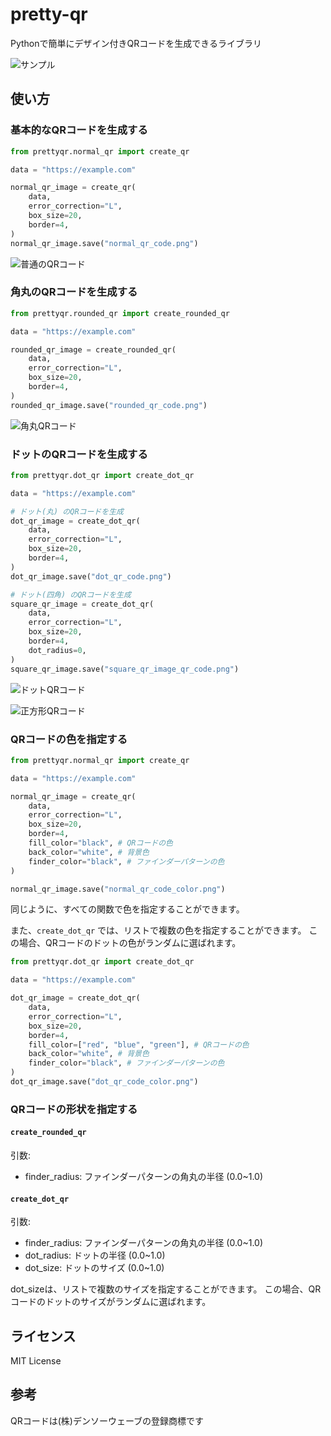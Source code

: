 # pretty-qr

Pythonで簡単にデザイン付きQRコードを生成できるライブラリ

![サンプル](./examples/examples.png)

## 使い方

### 基本的なQRコードを生成する
```python
from prettyqr.normal_qr import create_qr

data = "https://example.com"

normal_qr_image = create_qr(
    data,
    error_correction="L",
    box_size=20,
    border=4,
)
normal_qr_image.save("normal_qr_code.png")
```

![普通のQRコード](./examples/normal_qr_code.png)

### 角丸のQRコードを生成する
```python
from prettyqr.rounded_qr import create_rounded_qr

data = "https://example.com"

rounded_qr_image = create_rounded_qr(
    data,
    error_correction="L",
    box_size=20,
    border=4,
)
rounded_qr_image.save("rounded_qr_code.png")
```
![角丸QRコード](./examples/rounded_qr_code.png)

### ドットのQRコードを生成する
```python
from prettyqr.dot_qr import create_dot_qr

data = "https://example.com"

# ドット(丸) のQRコードを生成
dot_qr_image = create_dot_qr(
    data,
    error_correction="L",
    box_size=20,
    border=4,
)
dot_qr_image.save("dot_qr_code.png")

# ドット(四角) のQRコードを生成
square_qr_image = create_dot_qr(
    data,
    error_correction="L",
    box_size=20,
    border=4,
    dot_radius=0,
)
square_qr_image.save("square_qr_image_qr_code.png")
```
![ドットQRコード](./examples/dot_qr_code.png)

![正方形QRコード](./examples/square_qr_code.png)


### QRコードの色を指定する

```python
from prettyqr.normal_qr import create_qr

data = "https://example.com"

normal_qr_image = create_qr(
    data,
    error_correction="L",
    box_size=20,
    border=4,
    fill_color="black", # QRコードの色
    back_color="white", # 背景色
    finder_color="black", # ファインダーパターンの色
)

normal_qr_image.save("normal_qr_code_color.png")
```

同じように、すべての関数で色を指定することができます。

また、`create_dot_qr` では、リストで複数の色を指定することができます。
この場合、QRコードのドットの色がランダムに選ばれます。
```python
from prettyqr.dot_qr import create_dot_qr

data = "https://example.com"

dot_qr_image = create_dot_qr(
    data,
    error_correction="L",
    box_size=20,
    border=4,
    fill_color=["red", "blue", "green"], # QRコードの色
    back_color="white", # 背景色
    finder_color="black", # ファインダーパターンの色
)
dot_qr_image.save("dot_qr_code_color.png")
```

### QRコードの形状を指定する

#### `create_rounded_qr`
引数:
- finder_radius: ファインダーパターンの角丸の半径 (0.0~1.0)

#### `create_dot_qr`
引数:
- finder_radius: ファインダーパターンの角丸の半径 (0.0~1.0)
- dot_radius: ドットの半径 (0.0~1.0)
- dot_size: ドットのサイズ (0.0~1.0)

dot_sizeは、リストで複数のサイズを指定することができます。
この場合、QRコードのドットのサイズがランダムに選ばれます。

## ライセンス
MIT License

## 参考
QRコードは(株)デンソーウェーブの登録商標です